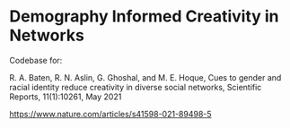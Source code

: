 # Demography Informed Creativity in Networks
Codebase for: 

R. A. Baten, R. N. Aslin, G. Ghoshal, and M. E. Hoque, Cues to gender and racial identity reduce creativity in diverse social networks, Scientific Reports, 11(1):10261, May 2021

https://www.nature.com/articles/s41598-021-89498-5
